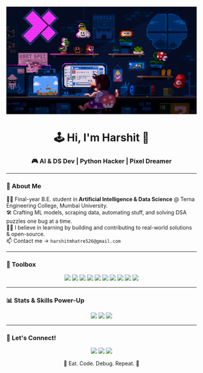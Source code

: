 <p align="center">
  <img src="./assets/coding.gif" width="800"/>
</p>

<h1 align="center">🕹️ Hi, I'm Harshit 👾</h1>
<h3 align="center">🎮 AI & DS Dev | Python Hacker | Pixel Dreamer</h3>

---

### 💾 About Me
🧑‍🎓 Final-year B.E. student in **Artificial Intelligence & Data Science** @ Terna Engineering College, Mumbai University.  
🛠️ Crafting ML models, scraping data, automating stuff, and solving DSA puzzles one bug at a time.  
👨‍💻 I believe in learning by building and contributing to real-world solutions & open-source.  
📫 Contact me → `harshitmhatre526@gmail.com`

---

### 🧰 Toolbox
<p align="center">
  <img src="https://img.shields.io/badge/Python-FFD43B?style=for-the-badge&logo=python&logoColor=blue"/>
  <img src="https://img.shields.io/badge/HTML5-E34F26?style=for-the-badge&logo=html5&logoColor=white"/>
  <img src="https://img.shields.io/badge/CSS3-1572B6?style=for-the-badge&logo=css3&logoColor=white"/>
  <img src="https://img.shields.io/badge/SQL-336791?style=for-the-badge&logo=mysql&logoColor=white"/>
  <img src="https://img.shields.io/badge/TensorFlow-FF6F00?style=for-the-badge&logo=tensorflow&logoColor=white"/>
  <img src="https://img.shields.io/badge/Scikit--Learn-F7931E?style=for-the-badge&logo=scikit-learn&logoColor=white"/>
  <img src="https://img.shields.io/badge/OpenCV-27338e?style=for-the-badge&logo=opencv&logoColor=white"/>
  <img src="https://img.shields.io/badge/MongoDB-4EA94B?style=for-the-badge&logo=mongodb&logoColor=white"/>
  <img src="https://img.shields.io/badge/Google%20Colab-F9AB00?style=for-the-badge&logo=google-colab&logoColor=white"/>
  <img src="https://img.shields.io/badge/GitHub-181717?style=for-the-badge&logo=github&logoColor=white"/>
</p>

---

### 📊 Stats & Skills Power-Up
<p align="center">
  <img src="https://github-readme-stats.vercel.app/api?username=xHarshit&show_icons=true&theme=tokyonight&count_private=true"/>
  <img src="https://github-readme-streak-stats.herokuapp.com/?user=xHarshit&theme=tokyonight"/>
  <img src="https://github-readme-stats.vercel.app/api/top-langs/?username=xHarshit&layout=compact&theme=tokyonight"/>
</p>

---

### 📡 Let's Connect!
<p align="center">
  <a href="https://linkedin.com/in/your-profile"><img src="https://img.shields.io/badge/-LinkedIn-0A66C2?style=for-the-badge&logo=linkedin&logoColor=white"/></a>
  <a href="mailto:harshitmhatre526@gmail.com"><img src="https://img.shields.io/badge/-Gmail-D14836?style=for-the-badge&logo=gmail&logoColor=white"/></a>
  <a href="https://github.com/xHarshit"><img src="https://img.shields.io/badge/-GitHub-black?style=for-the-badge&logo=github&logoColor=white"/></a>
</p>

<p align="center">🧠 Eat. Code. Debug. Repeat. 🎯</p>
